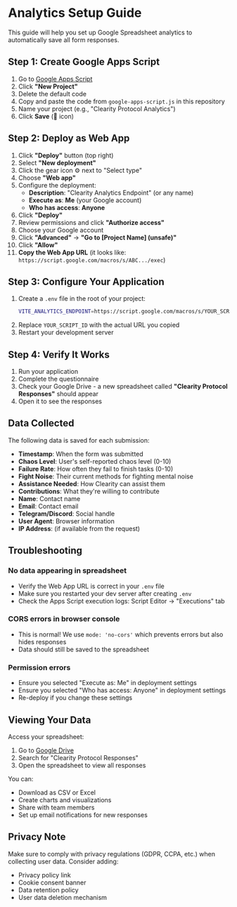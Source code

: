 # Analytics Setup Guide

This guide will help you set up Google Spreadsheet analytics to automatically save all form responses.

## Step 1: Create Google Apps Script

1. Go to [Google Apps Script](https://script.google.com/)
2. Click **"New Project"**
3. Delete the default code
4. Copy and paste the code from `google-apps-script.js` in this repository
5. Name your project (e.g., "Clearity Protocol Analytics")
6. Click **Save** (💾 icon)

## Step 2: Deploy as Web App

1. Click **"Deploy"** button (top right)
2. Select **"New deployment"**
3. Click the gear icon ⚙️ next to "Select type"
4. Choose **"Web app"**
5. Configure the deployment:
   - **Description**: "Clearity Analytics Endpoint" (or any name)
   - **Execute as**: **Me** (your Google account)
   - **Who has access**: **Anyone**
6. Click **"Deploy"**
7. Review permissions and click **"Authorize access"**
8. Choose your Google account
9. Click **"Advanced"** → **"Go to [Project Name] (unsafe)"**
10. Click **"Allow"**
11. **Copy the Web App URL** (it looks like: `https://script.google.com/macros/s/ABC.../exec`)

## Step 3: Configure Your Application

1. Create a `.env` file in the root of your project:
   ```bash
   VITE_ANALYTICS_ENDPOINT=https://script.google.com/macros/s/YOUR_SCRIPT_ID/exec
   ```
2. Replace `YOUR_SCRIPT_ID` with the actual URL you copied
3. Restart your development server

## Step 4: Verify It Works

1. Run your application
2. Complete the questionnaire
3. Check your Google Drive - a new spreadsheet called **"Clearity Protocol Responses"** should appear
4. Open it to see the responses

## Data Collected

The following data is saved for each submission:
- **Timestamp**: When the form was submitted
- **Chaos Level**: User's self-reported chaos level (0-10)
- **Failure Rate**: How often they fail to finish tasks (0-10)
- **Fight Noise**: Their current methods for fighting mental noise
- **Assistance Needed**: How Clearity can assist them
- **Contributions**: What they're willing to contribute
- **Name**: Contact name
- **Email**: Contact email
- **Telegram/Discord**: Social handle
- **User Agent**: Browser information
- **IP Address**: (if available from the request)

## Troubleshooting

### No data appearing in spreadsheet
- Verify the Web App URL is correct in your `.env` file
- Make sure you restarted your dev server after creating `.env`
- Check the Apps Script execution logs: Script Editor → "Executions" tab

### CORS errors in browser console
- This is normal! We use `mode: 'no-cors'` which prevents errors but also hides responses
- Data should still be saved to the spreadsheet

### Permission errors
- Ensure you selected "Execute as: Me" in deployment settings
- Ensure you selected "Who has access: Anyone" in deployment settings
- Re-deploy if you change these settings

## Viewing Your Data

Access your spreadsheet:
1. Go to [Google Drive](https://drive.google.com/)
2. Search for "Clearity Protocol Responses"
3. Open the spreadsheet to view all responses

You can:
- Download as CSV or Excel
- Create charts and visualizations
- Share with team members
- Set up email notifications for new responses

## Privacy Note

Make sure to comply with privacy regulations (GDPR, CCPA, etc.) when collecting user data. Consider adding:
- Privacy policy link
- Cookie consent banner
- Data retention policy
- User data deletion mechanism

